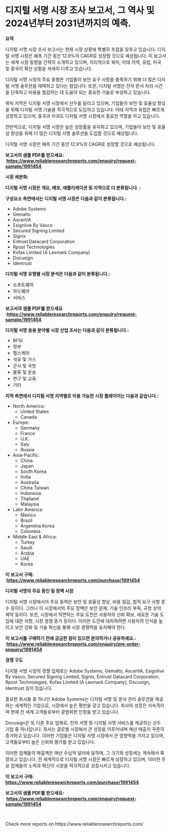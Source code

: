<p><h1>디지털 서명 시장 조사 보고서, 그 역사 및 2024년부터 2031년까지의 예측.</h1></p><p><strong>요약</strong></p>
<p><p>디지털 서명 시장 조사 보고서는 현재 시장 상황에 특별히 초점을 맞추고 있습니다. 디지털 서명 시장은 예측 기간 동안 12.9%의 CAGR로 성장할 것으로 예상됩니다. 이 보고서는 세계 시장 동향을 간략히 소개하고 있으며, 지리적으로 북미, 아태 지역, 유럽, 미국 및 중국의 확산 상황을 자세히 다루고 있습니다.</p><p>디지털 서명 시장의 주요 동향은 기업들이 보안 요구 사항을 충족하기 위해 더 많은 디지털 서명 솔루션을 채택하고 있다는 점입니다. 또한, 디지털 서명은 전자 문서 처리 시간을 단축하고 비용을 절감하는 데 도움이 되는 중요한 기술로 부상하고 있습니다.</p><p>북미 지역은 디지털 서명 시장에서 선두를 달리고 있으며, 기업들이 보안 및 효율성 향상을 위해 디지털 서명 기술을 적극적으로 도입하고 있습니다. 아태 지역과 유럽은 빠르게 성장하고 있으며, 중국과 미국도 디지털 서명 시장에서 중요한 역할을 하고 있습니다.</p><p>전반적으로, 디지털 서명 시장은 높은 성장률을 유지하고 있으며, 기업들이 보안 및 효율성 향상을 위해 더 많은 디지털 서명 솔루션을 도입할 것으로 예상됩니다.</p><p>디지털 서명 시장은 예측 기간 동안 12.9%의 CAGR로 성장할 것으로 예상됩니다.</p></p>
<p><strong>보고서의 샘플 PDF를 받으세요: &nbsp;<a href="https://www.reliableresearchreports.com/enquiry/request-sample/1991454">https://www.reliableresearchreports.com/enquiry/request-sample/1991454</a></strong></p>
<p><strong>시장 세분화:</strong></p>
<p><strong> 디지털 서명 시장은 개요, 배포, 애플리케이션 및 지역으로 더 분류됩니다. :</strong></p>
<p><strong>구성요소 측면에서는 디지털 서명 시장은 다음과 같이 분류됩니다.:</strong></p>
<p><ul><li>Adobe Systems</li><li>Gemalto</li><li>AscertiA</li><li>Esignlive By Vasco</li><li>Secured Signing Limited</li><li>Signix</li><li>Entrust Datacard Corporation</li><li>Rpost Technologies</li><li>Kofax Limited (A Lexmark Company)</li><li>Docusign</li><li>Identrust</li></ul></p>
<p><strong> 디지털 서명 유형별 시장 분석은 다음과 같이 분류됩니다.:</strong></p>
<p><ul><li>소프트웨어</li><li>하드웨어</li><li>서비스</li></ul></p>
<p><strong>보고서의 샘플 PDF를 받으세요 :<a href="https://www.reliableresearchreports.com/enquiry/request-sample/1991454">https://www.reliableresearchreports.com/enquiry/request-sample/1991454</a></strong></p>
<p><strong> 디지털 서명 응용 분야별 시장 산업 조사는 다음과 같이 분류됩니다.:</strong></p>
<p><ul><li>BFSI</li><li>정부</li><li>헬스케어</li><li>석유 및 가스</li><li>군사 및 국방</li><li>물류 및 운송</li><li>연구 및 교육</li><li>기타</li></ul></p>
<p><strong>지역 측면에서 디지털 서명 지역별로 이용 가능한 시장 플레이어는 다음과 같습니다.:</strong></p>
<p><ul>
    <li>
        North America:
        <ul>
            <li>United States</li>
            <li>Canada</li>
        </ul>
    </li>
    <li>
        Europe:
        <ul>
            <li>Germany</li>
            <li>France</li>
            <li>U.K.</li>
            <li>Italy</li>
            <li>Russia</li>
        </ul>
    </li>
    <li>
        Asia-Pacific:
        <ul>
            <li>China</li>
            <li>Japan</li>
            <li>South Korea</li>
            <li>India</li>
            <li>Australia</li>
            <li>China Taiwan</li>
            <li>Indonesia</li>
            <li>Thailand</li>
            <li>Malaysia</li>
        </ul>
    </li>
    <li>
        Latin America:
        <ul>
            <li>Mexico</li>
            <li>Brazil</li>
            <li>Argentina Korea</li>
            <li>Colombia</li>
        </ul>
    </li>
    <li>
        Middle East & Africa:
        <ul>
            <li>Turkey</li>
            <li>Saudi</li>
            <li>Arabia</li>
            <li>UAE</li>
            <li>Korea</li>
        </ul>
    </li>
    </ul></p>
<p><strong>이 보고서 구매: &nbsp;<a href="https://www.reliableresearchreports.com/purchase/1991454">https://www.reliableresearchreports.com/purchase/1991454</a></strong></p>
<p><strong>디지털 서명의 주요 동인 및 장벽 시장</strong></p>
<p><p>디지털 서명 시장에서의 주요 동력은 보안 및 효율성 향상, 비용 절감, 법적 요구 사항 준수 등이다. 그러나 이 시장에서의 주요 장벽은 보안 문제, 기술 인프라 부족, 규정 상의 제약 등이다. 또한, 시장에서 직면하는 주요 도전은 사용자의 신뢰 확보, 새로운 기술 도입에 대한 저항, 시장 경쟁 증가 등이다. 이러한 도전에 대처하려면 사용자의 인식을 높이고 보안 강화 및 기술 혁신을 통해 시장 경쟁력을 유지해야 한다.</p></p>
<p><strong>이 보고서를 구매하기 전에 궁금한 점이 있으면 문의하거나 공유하세요.: &nbsp;<a href="https://www.reliableresearchreports.com/enquiry/pre-order-enquiry/1991454">https://www.reliableresearchreports.com/enquiry/pre-order-enquiry/1991454</a></strong></p>
<p><strong>경쟁 구도</strong></p>
<p><p>디지털 서명 시장의 경쟁 업체로는 Adobe Systems, Gemalto, AscertiA, Esignlive By Vasco, Secured Signing Limited, Signix, Entrust Datacard Corporation, Rpost Technologies, Kofax Limited (A Lexmark Company), Docusign, Identrust 등이 있습니다. </p><p>중요한 회사들 중 하나인 Adobe Systems는 디지털 서명 및 문서 관리 솔루션을 제공하는 세계적인 기업으로, 시장에서 높은 평판을 갖고 있습니다. 회사의 성장은 지속적이며 현재 전 세계 고객들로부터 광범위한 인정을 받고 있습니다.</p><p>Docusign은 또 다른 주요 업체로, 전자 서명 및 디지털 서명 서비스를 제공하는 선두 기업 중 하나입니다. 회사는 글로벌 시장에서 큰 성장을 이루어내며 매년 매출이 꾸준히 증가하고 있습니다. 이러한 기업들은 디지털 서명 시장에서 큰 영향력을 가지고 있으며, 고객들로부터 높은 신뢰와 평가를 받고 있습니다.</p><p>이러한 업체들의 매출액은 매년 수십억 달러에 달하며, 그 크기와 성장세는 계속해서 확장되고 있습니다. 전 세계적으로 디지털 서명 시장은 빠르게 성장하고 있으며, 이러한 주요 업체들의 노력과 혁신이 시장을 적극적으로 성장시키고 있습니다.</p></p>
<p><strong>이 보고서 구매: &nbsp; <a href="https://www.reliableresearchreports.com/purchase/1991454">https://www.reliableresearchreports.com/purchase/1991454</a></strong></p>
<p><strong>보고서의 샘플 PDF를 받으세요: &nbsp;<a href="https://www.reliableresearchreports.com/enquiry/request-sample/1991454">https://www.reliableresearchreports.com/enquiry/request-sample/1991454</a></strong><strong></strong></p>
<p>&nbsp;</p>
<p>Check more reports on https://www.reliableresearchreports.com/</p>